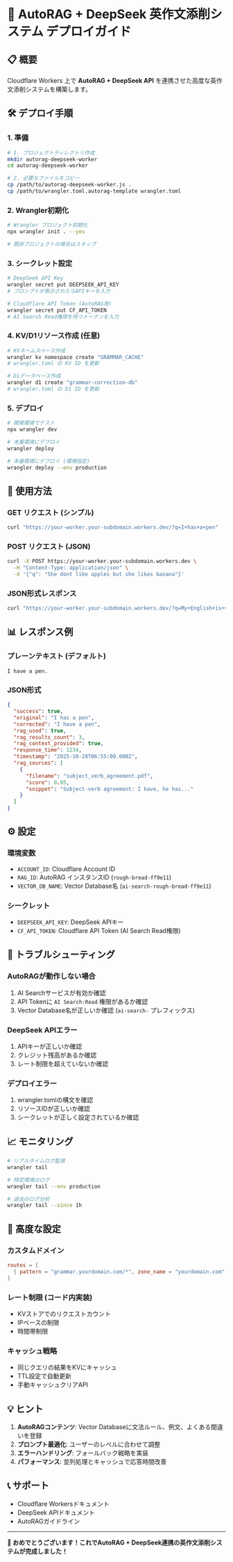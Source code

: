 # 🚀 AutoRAG + DeepSeek 英作文添削システム デプロイガイド

## 📋 概要

Cloudflare Workers 上で **AutoRAG + DeepSeek API** を連携させた高度な英作文添削システムを構築します。

## 🛠️ デプロイ手順

### 1. 準備

```bash
# 1. プロジェクトディレクトリ作成
mkdir autorag-deepseek-worker
cd autorag-deepseek-worker

# 2. 必要なファイルをコピー
cp /path/to/autorag-deepseek-worker.js .
cp /path/to/wrangler.toml.autorag-template wrangler.toml
```

### 2. Wrangler初期化

```bash
# Wrangler プロジェクト初期化
npx wrangler init . --yes

# 既存プロジェクトの場合はスキップ
```

### 3. シークレット設定

```bash
# DeepSeek API Key
wrangler secret put DEEPSEEK_API_KEY
# プロンプトが表示されたらAPIキーを入力

# Cloudflare API Token (AutoRAG用)
wrangler secret put CF_API_TOKEN
# AI Search Read権限を持つトークンを入力
```

### 4. KV/D1リソース作成 (任意)

```bash
# KVネームスペース作成
wrangler kv namespace create "GRAMMAR_CACHE"
# wrangler.toml の KV ID を更新

# D1データベース作成
wrangler d1 create "grammar-correction-db"
# wrangler.toml の D1 ID を更新
```

### 5. デプロイ

```bash
# 開発環境でテスト
npx wrangler dev

# 本番環境にデプロイ
wrangler deploy

# 本番環境にデプロイ (環境指定)
wrangler deploy --env production
```

## 🎯 使用方法

### GET リクエスト (シンプル)
```bash
curl "https://your-worker.your-subdomain.workers.dev/?q=I+has+a+pen"
```

### POST リクエスト (JSON)
```bash
curl -X POST https://your-worker.your-subdomain.workers.dev \
  -H "Content-Type: application/json" \
  -d '{"q": "She dont like apples but she likes banana"}'
```

### JSON形式レスポンス
```bash
curl "https://your-worker.your-subdomain.workers.dev/?q=My+English+is+very+bad&format=json"
```

## 📊 レスポンス例

### プレーンテキスト (デフォルト)
```
I have a pen.
```

### JSON形式
```json
{
  "success": true,
  "original": "I has a pen",
  "corrected": "I have a pen",
  "rag_used": true,
  "rag_results_count": 3,
  "rag_context_provided": true,
  "response_time": 1234,
  "timestamp": "2025-10-28T06:55:00.000Z",
  "rag_sources": [
    {
      "filename": "subject_verb_agreement.pdf",
      "score": 0.95,
      "snippet": "Subject-verb agreement: I have, he has..."
    }
  ]
}
```

## ⚙️ 設定

### 環境変数
- `ACCOUNT_ID`: Cloudflare Account ID
- `RAG_ID`: AutoRAG インスタンスID (`rough-bread-ff9e11`)
- `VECTOR_DB_NAME`: Vector Database名 (`ai-search-rough-bread-ff9e11`)

### シークレット
- `DEEPSEEK_API_KEY`: DeepSeek APIキー
- `CF_API_TOKEN`: Cloudflare API Token (AI Search Read権限)

## 🔧 トラブルシューティング

### AutoRAGが動作しない場合
1. AI Searchサービスが有効か確認
2. API Tokenに `AI Search:Read` 権限があるか確認
3. Vector Database名が正しいか確認 (`ai-search-` プレフィックス)

### DeepSeek APIエラー
1. APIキーが正しいか確認
2. クレジット残高があるか確認
3. レート制限を超えていないか確認

### デプロイエラー
1. wrangler.tomlの構文を確認
2. リソースIDが正しいか確認
3. シークレットが正しく設定されているか確認

## 📈 モニタリング

```bash
# リアルタイムログ監視
wrangler tail

# 特定環境のログ
wrangler tail --env production

# 過去のログ分析
wrangler tail --since 1h
```

## 🚀 高度な設定

### カスタムドメイン
```toml
routes = [
  { pattern = "grammar.yourdomain.com/*", zone_name = "yourdomain.com" }
]
```

### レート制限 (コード内実装)
- KVストアでのリクエストカウント
- IPベースの制限
- 時間帯制限

### キャッシュ戦略
- 同じクエリの結果をKVにキャッシュ
- TTL設定で自動更新
- 手動キャッシュクリアAPI

## 💡 ヒント

1. **AutoRAGコンテンツ**: Vector Databaseに文法ルール、例文、よくある間違いを登録
2. **プロンプト最適化**: ユーザーのレベルに合わせて調整
3. **エラーハンドリング**: フォールバック戦略を実装
4. **パフォーマンス**: 並列処理とキャッシュで応答時間改善

## 📞 サポート

- Cloudflare Workersドキュメント
- DeepSeek APIドキュメント
- AutoRAGガイドライン

---

**🎉 おめでとうございます！これでAutoRAG + DeepSeek連携の英作文添削システムが完成しました！**
